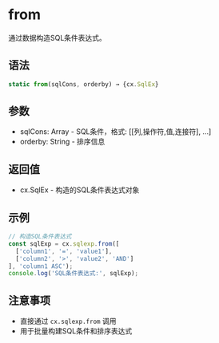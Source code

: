 # from

通过数据构造SQL条件表达式。

## 语法

```javascript
static from(sqlCons, orderby) → {cx.SqlEx}
```

## 参数

- sqlCons: Array - SQL条件，格式: [[列,操作符,值,连接符], ...]
- orderby: String - 排序信息

## 返回值

- cx.SqlEx - 构造的SQL条件表达式对象

## 示例

```javascript
// 构造SQL条件表达式
const sqlExp = cx.sqlexp.from([
  ['column1', '=', 'value1'],
  ['column2', '>', 'value2', 'AND']
], 'column1 ASC');
console.log('SQL条件表达式:', sqlExp);
```

## 注意事项

- 直接通过 `cx.sqlexp.from` 调用
- 用于批量构建SQL条件和排序表达式 